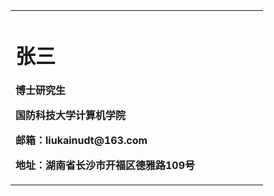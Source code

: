 <table border="0">
  <tr>
    <td width="75%">
      <h1>张三</h1>
      <p><b>博士研究生</b></p>
      <p><b>国防科技大学计算机学院</b></p>
      <p><b>邮箱：liukainudt@163.com</b></p>
      <p><b>地址：湖南省长沙市开福区德雅路109号</b></p>
    </td>
  </tr>
</table>
